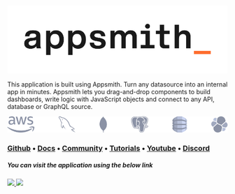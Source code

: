 ![](https://raw.githubusercontent.com/appsmithorg/appsmith/release/static/appsmith_logo_primary.png)

This application is built using Appsmith. Turn any datasource into an internal app in minutes. Appsmith lets you drag-and-drop components to build dashboards, write logic with JavaScript objects and connect to any API, database or GraphQL source.

![](https://raw.githubusercontent.com/appsmithorg/appsmith/release/static/images/integrations.png)

### [Github](https://github.com/appsmithorg/appsmith) • [Docs](https://docs.appsmith.com/?utm_source=github&utm_medium=social&utm_content=appsmith_docs&utm_campaign=null&utm_term=appsmith_docs) • [Community](https://community.appsmith.com/) • [Tutorials](https://github.com/appsmithorg/appsmith/tree/update/readme#tutorials) • [Youtube](https://www.youtube.com/appsmith) • [Discord](https://discord.gg/rBTTVJp)

##### You can visit the application using the below link

###### [![](https://assets.appsmith.com/git-sync/Buttons.svg) ](https://app.appsmith.com/applications/68b934d81b3ea96e5e24c06d/pages/68b934d81b3ea96e5e24c06f) [![](https://assets.appsmith.com/git-sync/Buttons2.svg)](https://app.appsmith.com/applications/68b934d81b3ea96e5e24c06d/pages/68b934d81b3ea96e5e24c06f/edit)
